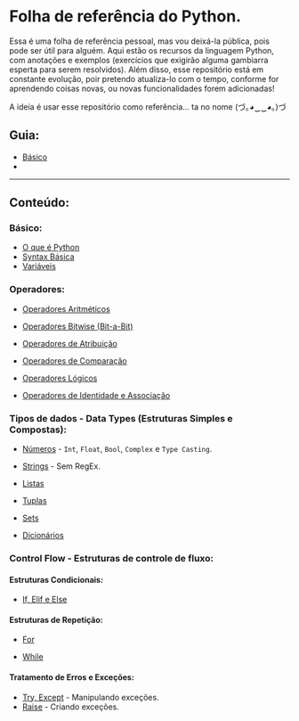 # Folha de referência do Python.

Essa é uma folha de referência pessoal, mas vou deixá-la pública, pois pode ser útil para alguém. Aqui estão os recursos da linguagem Python, com anotações e exemplos (exercícios que exigirão alguma gambiarra esperta para serem resolvidos). Além disso, esse repositório está em constante evolução, poir pretendo atualiza-lo com o tempo, conforme for aprendendo coisas novas, ou novas funcionalidades forem adicionadas!

A ideia é usar esse repositório como referência... ta no nome (づ｡◕‿‿◕｡)づ

## Guia:

- [Básico]()
- []()

---

## Conteúdo:

### Básico:

- [O que é Python]()
- [Syntax Básica]()
- [Variáveis]()

### Operadores:

- [Operadores Aritméticos]()

- [Operadores Bitwise (Bit-a-Bit)]()

- [Operadores de Atribuição]()

- [Operadores de Comparação]()

- [Operadores Lógicos]()

- [Operadores de Identidade e Associação]()

### Tipos de dados - Data Types (Estruturas Simples e Compostas):

- [Números]() - ``Int``, ``Float``, ``Bool``, ``Complex`` e ``Type Casting``.

- [Strings]() - Sem RegEx.

- [Listas]()

- [Tuplas]()

- [Sets]()

- [Dicionários]()

### Control Flow - Estruturas de controle de fluxo:

#### Estruturas Condicionais:

- [If, Elif e Else]() 

#### Estruturas de Repetição:

- [For]() 

- [While]()

#### Tratamento de Erros e Exceções:

- [Try, Except]() - Manipulando exceções.
- [Raise]() - Criando exceções.



